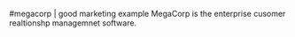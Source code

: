 #megacorp | good marketing example
MegaCorp is the enterprise cusomer realtionshp managemnet software.
